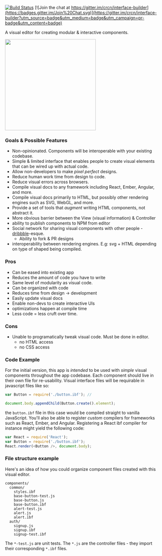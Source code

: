 [![Build Status](https://travis-ci.org/crcn/interface-builder.svg?branch=master)](https://travis-ci.org/crcn/interface-builder) [![Join the chat at https://gitter.im/crcn/interface-builder](https://badges.gitter.im/Join%20Chat.svg)](https://gitter.im/crcn/interface-builder?utm_source=badge&utm_medium=badge&utm_campaign=pr-badge&utm_content=badge)


A visual editor for creating modular & interactive components.

<img src="https://cloud.githubusercontent.com/assets/757408/11646965/e38fb2a2-9d17-11e5-9e94-ca73757d83cb.png" width="300px" />

<!--### Motivation-->

<!--

- designs that do not work
- translating designs -> code is tough


-->

### Goals & Possible Features

- Non-opinionated. Components will be interoperable with your existing codebase.
- Simple & limited interface that enables people to create visual elements that can be wired up with actual code.
- Allow non-developers to make *pixel perfect* designs.
- Reduce human work time from design to code.
- Reduce visual errors across browsers.
- Compile visual docs to any framework including React, Ember, Angular, and more.
- Compile visual docs primarily to HTML, but possibly other rendering engines such as SVG, WebGL, and more.
- Provide a set of tools that *augment* writing HTML components, not abstract it.
- More obvious barrier between the View (visual information) & Controller
- ability to publish components to NPM from editor
- Social network for sharing visual components with other people - [dribbble](http://dribbble.com/)-esque.
  - Ability to fork & PR designs
- interoperability between rendering engines. E.g: svg + HTML depending on type of shaped being compiled.


### Pros

- Can be eased into existing app
- Reduces the amount of code you have to write
- Same level of modularity as visual code.
- Can be organized with code
- Reduces time from design -> development
- Easily update visual docs
- Enable non-devs to create interactive UIs
- optimizations happen at compile time
- Less code = less cruft over time.

### Cons

- Unable to programatically tweak visual code. Must be done in editor.
  - no HTML access
  - no CSS access


### Code Example

For the initial version, this app is *intended* to be used with *simple* visual components throughout the app codebase. Each component should live in their own file for re-usability. Visual interface files will be requirable in javascript files like so:

```javascript
var Button = require('./button.ibf'); //

document.body.appendChild(Button.create().element);
```

the `button.ibf` file in this case would be compiled straight to vanilla JavaScript. You'll also be able to register *custom* compilers for frameworks such as React, Ember, and Angular. Registering a React ibf compiler for instance might yield the following code:

```javascript
var React = require('React');
var Button = require('./button.ibf');
React.render(<Button />, document.body);
```

### File structure example

Here's an idea of how you could organize component files created with this visual editor.

```
components/
  common/
    styles.ibf
    base-button-test.js
    base-button.js
    base-button.ibf
    alert-test.js
    alert.js
    alert.ibf
  auth/
    signup.js
    signup.ibf
    signup-test.ibf
```

The `*-test.js` are unit tests. The `*.js` are the controller files - they import their corresponding `*.ibf` files.

